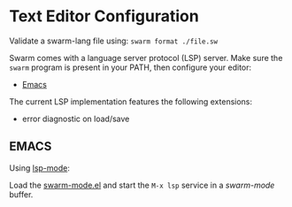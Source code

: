 # Text Editor Configuration

Validate a swarm-lang file using: `swarm format ./file.sw`

Swarm comes with a language server protocol (LSP) server.
Make sure the `swarm` program is present in your PATH, then
configure your editor:

* [Emacs](#EMACS)

The current LSP implementation features the following extensions:

* error diagnostic on load/save

## EMACS

Using [lsp-mode](https://github.com/emacs-lsp/lsp-mode):

Load the [swarm-mode.el](../contribs/swarm-mode.el) and start
the `M-x lsp` service in a *swarm-mode* buffer.

